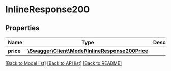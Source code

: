 # InlineResponse200

## Properties
Name | Type | Description | Notes
------------ | ------------- | ------------- | -------------
**price** | [**\Swagger\Client\Model\InlineResponse200Price**](InlineResponse200Price.md) |  | [optional] 

[[Back to Model list]](../README.md#documentation-for-models) [[Back to API list]](../README.md#documentation-for-api-endpoints) [[Back to README]](../README.md)


